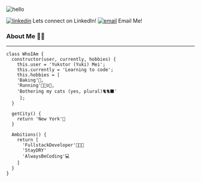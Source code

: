 ![hello](https://img.icons8.com/doodle/150/000000/hello--v1.png)

[![linkedin](https://img.icons8.com/clouds/60/000000/linkedin.png)][1] Lets connect on LinkedIn!
[![email](https://img.icons8.com/clouds/60/000000/new-post.png)][2] Email Me!

### About Me 👋🏼
---
```
class WhoIAm {
  constructor(user, currently, hobbies) {
    this.user = 'Yukstor (Yuki) Mei';
    this.currently = 'Learning to code';
    this.hobbies = [
	'Baking'🍰,
	'Running'🏃🏻‍♀️💨,
	'Bothering my cats (yes, plural)🐈🐈‍⬛'
     ];
  }
  
  getCity() {
    return 'New York'🗽
  }
  
  Ambitions() {
    return [
      'FullstackDeveloper'👩🏻‍💻
      'StayDRY'
      'AlwaysBeCoding'💻
    ]
  }  
}
```
   
[1]: https://www.linkedin.com/in/yukstor-mei/
[2]: mailto:yukstormei@gmail.com

